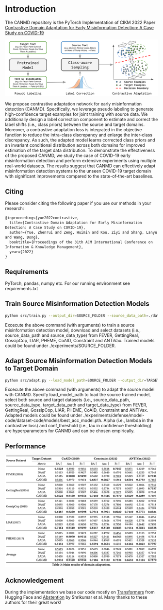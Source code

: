 # Introduction

The CANMD repository is the PyTorch Implementation of CIKM 2022 Paper [Contrastive Domain Adaptation for Early Misinformation Detection: A Case Study on COVID-19](https://arxiv.org/abs/2208.09578)

<img src=pics/intro.png>

We propose contrastive adaptation network for early misinformation detection (CANMD). Specifically, we leverage pseudo labeling to generate high-confidence target examples for joint training with source data. We additionally design a label correction component to estimate and correct the label shifts (i.e., class priors) between the source and target domains. Moreover, a contrastive adaptation loss is integrated in the objective function to reduce the intra-class discrepancy and enlarge the inter-class discrepancy. As such, the adapted model learns corrected class priors and an invariant conditional distribution across both domains for improved estimation of the target data distribution. To demonstrate the effectiveness of the proposed CANMD, we study the case of COVID-19 early misinformation detection and perform extensive experiments using multiple real-world datasets. The results suggest that CANMD can effectively adapt misinformation detection systems to the unseen COVID-19 target domain with significant improvements compared to the state-of-the-art baselines.


## Citing 

Please consider citing the following paper if you use our methods in your research:
```
@inproceedings{yue2022contrastive,
  title={Contrastive Domain Adaptation for Early Misinformation Detection: A Case Study on COVID-19},
  author={Yue, Zhenrui and Zeng, Huimin and Kou, Ziyi and Shang, Lanyu and Wang, Dong},
  booktitle={Proceedings of the 31th ACM International Conference on Information & Knowledge Management},
  year={2022}
}
```


## Requirements

PyTorch, pandas, numpy etc. For our running environment see requirements.txt


## Train Source Misinformation Detection Models

```bash
python src/train.py --output_dir=SOURCE_FOLDER --source_data_path=./data/Constraint --source_data_type=constraint;
```
Excecute the above command (with arguments) to train a source misinformation detection model, download and select datasets (i.e., source_data_path and source_data_type) from FEVER, GettingReal, GossipCop, LIAR, PHEME, CoAID, Constraint and ANTiVax. Trained models could be found under ./experiments/SOURCE_FOLDER.


## Adapt Source Misinformation Detection Models to Target Domain

```bash
python src/adapt.py --load_model_path=SOURCE_FOLDER --output_dir=TARGET_FOLDER --source_data_path=./data/Constraint --source_data_type=constraint --target_data_path=./data/CoAID --target_data_type=coaid --alpha=0.001 --conf_threshold=0.6;
```
Excecute the above command (with arguments) to adapt the source model with CANMD. Specify load_model_path to load the source trained model, select both source and target datasets (i.e., source_data_path, source_data_type, target_data_path and target_data_type) from FEVER, GettingReal, GossipCop, LIAR, PHEME, CoAID, Constraint and ANTiVax. Adapted models could be found under ./experiments/defense/model-code/dataset-code/models/best_acc_model.pth. Alpha (i.e., lambda in the contrastive loss) and conf_threshold (i.e., tau in confidence thresholding) are hyperparameters for CANMD and can be chosen empirically.


## Performance

<img src=pics/performance.png>


## Acknowledgement

During the implementation we base our code mostly on [Transformers](https://github.com/huggingface/transformers) from Hugging Face and [Abstention](https://github.com/kundajelab/abstention) by Shrikumar et al. Many thanks to these authors for their great work!
